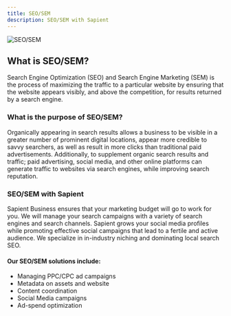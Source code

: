 ```yaml
---
title: SEO/SEM
description: SEO/SEM with Sapient
---
```


<div>
  <img src="https://sbmedia.blob.core.windows.net/images/web-optimization-seo.jpg" srcset="https://sbmedia.blob.core.windows.net/images/web-optimization-seo.jpg 2x" alt="SEO/SEM"/>
</div>

## What is SEO/SEM?

Search Engine Optimization (SEO) and Search Engine Marketing (SEM) is the process of maximizing the traffic to a particular website by ensuring that the website appears visibly, and above the competition, for results returned by a search engine.

### What is the purpose of SEO/SEM?

Organically appearing in search results allows a business to be visible in a greater number of prominent digital locations, appear more credible to savvy searchers, as well as result in more clicks than traditional paid advertisements. Additionally, to supplement organic search results and traffic; paid advertising, social media, and other online platforms can generate traffic to websites via search engines, while improving search reputation.

### SEO/SEM with Sapient

Sapient Business ensures that your marketing budget will go to work for you. We will manage your search campaigns with a variety of search engines and search channels. Sapient grows your social media profiles while promoting effective social campaigns that lead to a fertile and active audience. We specialize in in-industry niching and dominating local search SEO.

#### Our SEO/SEM solutions include:

- Managing PPC/CPC ad campaigns
- Metadata on assets and website
- Content coordination
- Social Media campaigns
- Ad-spend optimization
